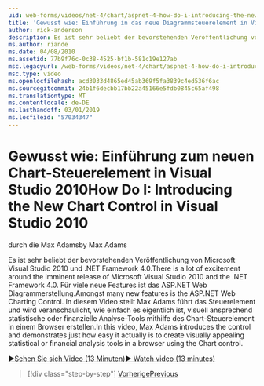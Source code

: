 ```yaml
---
uid: web-forms/videos/net-4/chart/aspnet-4-how-do-i-introducing-the-new-chart-control-in-visual-studio-2010
title: 'Gewusst wie: Einführung in das neue Diagrammsteuerelement in Visual Studio 2010 | Microsoft-Dokumentation'
author: rick-anderson
description: Es ist sehr beliebt der bevorstehenden Veröffentlichung von Microsoft Visual Studio 2010 und .NET Framework 4.0. Ist Sie für viele neue Features ASP.NET...
ms.author: riande
ms.date: 04/08/2010
ms.assetid: 77b9f76c-0c38-4525-bf1b-581c19e127ab
msc.legacyurl: /web-forms/videos/net-4/chart/aspnet-4-how-do-i-introducing-the-new-chart-control-in-visual-studio-2010
msc.type: video
ms.openlocfilehash: acd3033d4865ed45ab369f5fa3839c4ed536f6ac
ms.sourcegitcommit: 24b1f6decbb17bb22a45166e5fdb0845c65af498
ms.translationtype: MT
ms.contentlocale: de-DE
ms.lasthandoff: 03/01/2019
ms.locfileid: "57034347"
---
```

<a name="how-do-i-introducing-the-new-chart-control-in-visual-studio-2010"></a><span data-ttu-id="c838e-104">Gewusst wie: Einführung zum neuen Chart-Steuerelement in Visual Studio 2010</span><span class="sxs-lookup"><span data-stu-id="c838e-104">How Do I: Introducing the New Chart Control in Visual Studio 2010</span></span>
====================
<span data-ttu-id="c838e-105">durch die Max Adams</span><span class="sxs-lookup"><span data-stu-id="c838e-105">by Max Adams</span></span>

<span data-ttu-id="c838e-106">Es ist sehr beliebt der bevorstehenden Veröffentlichung von Microsoft Visual Studio 2010 und .NET Framework 4.0.</span><span class="sxs-lookup"><span data-stu-id="c838e-106">There is a lot of excitement around the imminent release of Microsoft Visual Studio 2010 and the .NET Framework 4.0.</span></span> <span data-ttu-id="c838e-107">Für viele neue Features ist das ASP.NET Web Diagrammerstellung.</span><span class="sxs-lookup"><span data-stu-id="c838e-107">Amongst many new features is the ASP.NET Web Charting Control.</span></span> <span data-ttu-id="c838e-108">In diesem Video stellt Max Adams führt das Steuerelement und wird veranschaulicht, wie einfach es eigentlich ist, visuell ansprechend statistische oder finanzielle Analyse-Tools mithilfe des Chart-Steuerelement in einem Browser erstellen.</span><span class="sxs-lookup"><span data-stu-id="c838e-108">In this video, Max Adams introduces the control and demonstrates just how easy it actually is to create visually appealing statistical or financial analysis tools in a browser using the Chart control.</span></span>

[<span data-ttu-id="c838e-109">&#9654;Sehen Sie sich Video (13 Minuten)</span><span class="sxs-lookup"><span data-stu-id="c838e-109">&#9654; Watch video (13 minutes)</span></span>](https://channel9.msdn.com/Blogs/ASP-NET-Site-Videos/aspnet-4-how-do-i-introducing-the-new-chart-control-in-visual-studio-2010)

> [!div class="step-by-step"]
> [<span data-ttu-id="c838e-110">Vorherige</span><span class="sxs-lookup"><span data-stu-id="c838e-110">Previous</span></span>](aspnet-4-quick-hit-chart-control.md)
